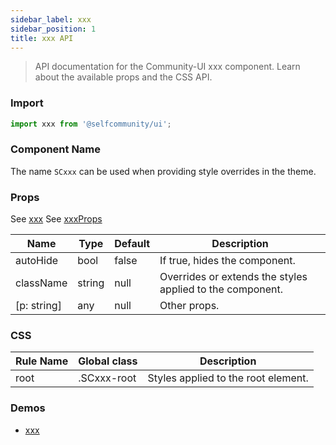 ```yaml
---
sidebar_label: xxx 
sidebar_position: 1
title: xxx API
---
```


> API documentation for the Community-UI xxx component. Learn about the available props and the CSS API.

### Import 

```jsx
import xxx from '@selfcommunity/ui';
```

### Component Name

The name `SCxxx` can be used when providing style overrides in the theme.


### Props

See [xxx](../Component_API/xxx)
See [xxxProps](../Interfaces/xxxProps)

|Name|Type|Default|Description|
|---|---|---|---|
|autoHide|bool|false|If true, hides the component.|
|className|string|null|Overrides or extends the styles applied to the component.|
|[p: string]|any|null|Other props.|


### CSS

|Rule Name|Global class|Description|
|---|---|---|
|root|.SCxxx-root|Styles applied to the root element.|

### Demos

- [xxx](../Components/xxx)